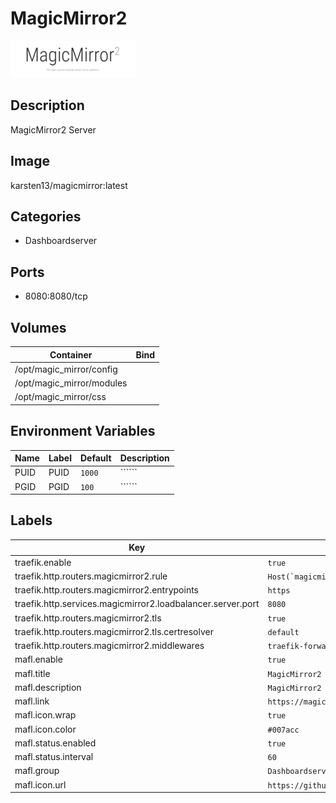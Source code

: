 # MagicMirror2

![Logo](images/MagicMirror2.png)

## Description
MagicMirror2 Server

## Image
karsten13/magicmirror:latest

## Categories
- Dashboardserver

## Ports
- 8080:8080/tcp

## Volumes
| Container | Bind |
|-----------|------|
| /opt/magic_mirror/config |  |
| /opt/magic_mirror/modules |  |
| /opt/magic_mirror/css |  |

## Environment Variables
| Name | Label | Default | Description |
|------|-------|---------|-------------|
| PUID | PUID | ```1000``` | `````` |
| PGID | PGID | ```100``` | `````` |

## Labels
| Key | Value |
|-----|-------|
| traefik.enable | ```true``` |
| traefik.http.routers.magicmirror2.rule | ```Host(`magicmirror2.{$TRAEFIK_INGRESS_DOMAIN}`)``` |
| traefik.http.routers.magicmirror2.entrypoints | ```https``` |
| traefik.http.services.magicmirror2.loadbalancer.server.port | ```8080``` |
| traefik.http.routers.magicmirror2.tls | ```true``` |
| traefik.http.routers.magicmirror2.tls.certresolver | ```default``` |
| traefik.http.routers.magicmirror2.middlewares | ```traefik-forward-auth``` |
| mafl.enable | ```true``` |
| mafl.title | ```MagicMirror2``` |
| mafl.description | ```MagicMirror2 Server``` |
| mafl.link | ```https://magicmirror2.{$TRAEFIK_INGRESS_DOMAIN}``` |
| mafl.icon.wrap | ```true``` |
| mafl.icon.color | ```#007acc``` |
| mafl.status.enabled | ```true``` |
| mafl.status.interval | ```60``` |
| mafl.group | ```Dashboardserver``` |
| mafl.icon.url | ```https://github.com/MichMich/MagicMirror/raw/master/.github/header.png``` |

